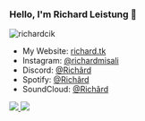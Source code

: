 ### Hello, I'm Richard Leistung 🍦

<img src="https://komarev.com/ghpvc/?username=richardcik&label=Profile%20Viewers&color=green" alt="richardcik" />

- My Website: [richard.tk](https://richardcik.github.io)
- Instagram: [@richardmisali](https://instagram.com/richardmisali)
- Discord: [@Richârd](https://discord.com/users/744229839137144925)
- Spotify: [@Richârd](https://open.spotify.com/user/xf4uoowl3crpxfftsqztrsn7f)
- SoundCloud: [@Richârd](https://soundcloud.com/richardleistung)

<a href="https://github.com/richardcik">
  <img src="https://github-readme-stats.vercel.app/api?username=richardcik&count_private=true&hide_border=true&show_icons=true&include_all_commits=true&bg_color=0d1117&title_color=00FF93&text_color=FFFFFF&icon_color=BDFF00"> <img src="https://github-readme-stats.vercel.app/api/top-langs/?username=richardcik&layout=compact&theme=nord&hide_border=true&bg_color=0d1117&border_radius=6&title_color=00FF93">
</a>
